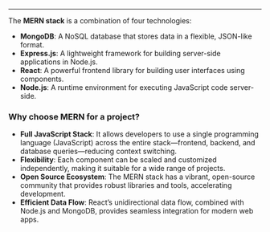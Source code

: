 ---

The **MERN stack** is a combination of four technologies:  
- **MongoDB**: A NoSQL database that stores data in a flexible, JSON-like format.  
- **Express.js**: A lightweight framework for building server-side applications in Node.js.  
- **React**: A powerful frontend library for building user interfaces using components.  
- **Node.js**: A runtime environment for executing JavaScript code server-side.

### Why choose MERN for a project?
- **Full JavaScript Stack**: It allows developers to use a single programming language (JavaScript) across the entire stack—frontend, backend, and database queries—reducing context switching.
- **Flexibility**: Each component can be scaled and customized independently, making it suitable for a wide range of projects.
- **Open Source Ecosystem**: The MERN stack has a vibrant, open-source community that provides robust libraries and tools, accelerating development.
- **Efficient Data Flow**: React’s unidirectional data flow, combined with Node.js and MongoDB, provides seamless integration for modern web apps.

